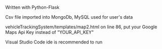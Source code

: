 Written with Python-Flask

Csv file imported into MongoDb, MySQL used for user's data

vehicleTrackingSystem/templates/map2.html on line 86, put your Google Maps Api Key instead of "YOUR_API_KEY"

Visual Studio Code ide is recommended to run
